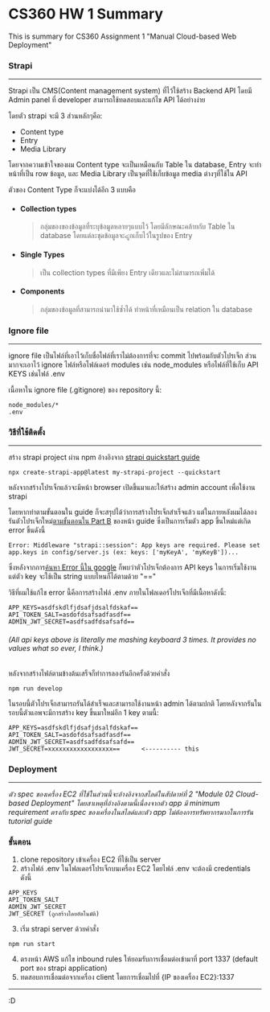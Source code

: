 # CS360 HW 1 Summary
This is summary for CS360 Assignment 1 "Manual Cloud-based Web Deployment"
### Strapi
---
Strapi เป็น CMS(Content management system) ที่ไว้ใช้สร้าง Backend API
โดยมี Admin panel ที่ developer สามารถใช้ทดสอบและแก้ไข API ได้อย่างง่าย

โดยตัว strapi จะมี 3 ส่วนหลักๆคือ:
* Content type
* Entry
* Media Library

โดยจากความเข้าใจของผม Content type จะเป็นเหมือนกับ Table ใน database, Entry จะทำหน้าที่เป็น row ข้อมูล, และ Media Library เป็นจุดที่ใช้เก็บข้อมูล media ต่างๆที่ใช้ใน API

ตัวของ Content Type ก็จะแบ่งได้อีก 3 แบบคือ
* #### Collection types
    > กลุ่มของของข้อมูลที่ระบุข้อมูลหลายๆแบบไว้ โดยมีลักษณะคล้ายกับ Table ใน database โดยแต่ละชุดข้อมูลจะ๔ูกเก็บไว้ในรูปของ Entry
* #### Single Types 
    > เป็น collection types ที่มีเพียง Entry เดียวและไม่สามารถเพิ่มได้
* #### Components
    > กลุ่มของข้อมูลที่สามารถนำมาใช้ซ้ำได้ ทำหน้าที่เหมือนเป็น relation ใน database
### Ignore file
---
ignore file เป็นไฟล์ที่เอาไว้เก็บชื่อไฟล์ที่เราไม่ต้องการที่จะ commit ไปพร้อมกับตัวโปรเจ็ก ส่วนมากจะเอาไว้ ignore ไฟล์หรือโฟล์เดอร์ modules เช่น node_modules หรือไฟล์ที่ใช้เก็บ API KEYS เช่นไฟล์ .env

เนื้อหาใน ignore file (.gitignore) ของ repository นี้:
```
node_modules/*
.env
```

### วิธีที่ใช้ติดตั้ง
---
สร้าง strapi project ผ่าน npm อ้างอิงจาก [strapi quickstart guide](https://docs.strapi.io/dev-docs/quick-start#step-1-run-the-installation-script-and-create-a-strapi-cloud-account)
```
npx create-strapi-app@latest my-strapi-project --quickstart
```
หลังจากสร้างโปรเจ็กแล้วจะมีหน้า browser เปิดขึ้นมาและให้สร้าง admin account เพื่อใช้งาน strapi

โดยหากทำตามขั้นตอนใน guide ก็จะสรุปได้ว่าการสร้างโปรเจ็กสำเร็จแล้ว แต่ในภายหลังผมได้ลองรันตัวโปรเจ็กใหม่[ตามขั้นตอนใน Part B](https://docs.strapi.io/dev-docs/quick-start#-part-b-build-your-data-structure-with-the-content-type-builder) ของหน้า guide ซึ่งเป็นการเริ่มตัว app ขึ้นใหม่แต่เกิด error ขึ้นดังนี้
```
Error: Middleware "strapi::session": App keys are required. Please set app.keys in config/server.js (ex: keys: ['myKeyA', 'myKeyB'])...
```
ซึ่งหลังจากการ[ค้นหา Error นี้ใน google](https://forum.strapi.io/t/error-middleware-strapi-session-app-keys-are-required/24948/4) ก็พบว่าตัวโปรเจ็กต้องการ API keys ในการเริ่มใช้งานแต่ตัว key จะใช้เป็น string แบบไหนก็ได้ตามด้วย "=="

วิธีที่ผมใช้แก้ไข error นี้คือการสร้างไฟล์ .env ภายในโฟลเดอร์โปรเจ็กที่มีเนื้อหาดังนี้:
```
APP_KEYS=asdfskdlfjdsafjdsalfdskaf==
API_TOKEN_SALT=asdofdsafsadfasdf==
ADMIN_JWT_SECRET=asdfsadfdsafsafd==
```
###### _(All api keys above is literally me mashing keyboard 3 times. It provides no values what so ever, I think.)_
หลังจากสร้างไฟล์ตามข้างต้นเสร็จก็ทำการลองรันอีกครั้งด้วยคำสั่ง
```
npm run develop
```
ในรอบนี้ตัวโปรเจ็กสามารถรันได้สำเร็จและสามารถใช้งานหน้า admin ได้ตามปกติ โดยหลังจากรันในรอบนี้ตัวแอพจะมีการสร้าง key ขึ้นมาใหม่อีก 1 key ตามนี้:
```
APP_KEYS=asdfskdlfjdsafjdsalfdskaf==
API_TOKEN_SALT=asdofdsafsadfasdf==
ADMIN_JWT_SECRET=asdfsadfdsafsafd==
JWT_SECRET=xxxxxxxxxxxxxxxxxx==      <---------- this
```
### Deployment
---
_ตัว spec ของเครื่อง EC2 ที่ใช้ในส่วนนี้จะอ้างอิงจากสไลด์ในสัปดาห์ที่ 2 "Module 02 Cloud-based Deployment" โดยสาเหตุที่อ้างอิงตามนี้เนื่องจากตัว app มี minimum requirement ตรงกับ spec ของเครื่องในสไลด์และตัว app ไม่ต้องการทรัพยากรมากในการรัน tutorial guide_

### ขั้นตอน
1. clone repository เข้าเครื่อง EC2 ที่ใช้เป็น server
2. สร้างไฟล์ .env ในโฟลเดอร์โปรเจ็กบนเครื่อง EC2
โดยไฟล์ .env จะต้องมี credentials ดังนี้
```
APP_KEYS
API_TOKEN_SALT
ADMIN_JWT_SECRET
JWT_SECRET (ถูกสร้างโดยอัตโนมัติ)
```
3. เริ่ม strapi server ด้วยคำสั่ง
```
npm run start
```
4. ตรงหน้า AWS แก้ไข inbound rules ให้ยอมรับการเชื่อมต่อเข้ามาที่ port 1337 (default port ของ strapi application)
5. ทดสอบการเชื่อมต่อจากเครื่อง client โดยการเชื่อมไปที่ {IP ของเครื่อง EC2}:1337
---
:D